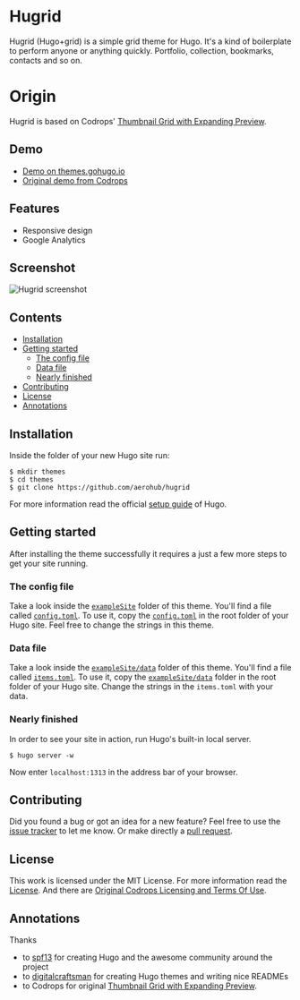 # Hugrid

Hugrid (Hugo+grid) is a simple grid theme for Hugo. It's a kind of boilerplate to perform anyone or anything quickly. Portfolio, collection, bookmarks, contacts and so on.

# Origin

Hugrid is based on Codrops' [Thumbnail Grid with Expanding Preview](http://tympanus.net/codrops/?p=14530). 

## Demo

- [Demo on themes.gohugo.io](http://themes.gohugo.io/theme/hugrid/)
- [Original demo from Codrops](http://tympanus.net/Tutorials/ThumbnailGridExpandingPreview/)

## Features

- Responsive design
- Google Analytics

## Screenshot

![Hugrid screenshot](https://raw.githubusercontent.com/aerohub/hugrid/master/images/screenshot.png)


## Contents

- [Installation](#installation)
- [Getting started](#getting-started)
    - [The config file](#the-config-file)
	- [Data file](#data-file)
    - [Nearly finished](#nearly-finished)
- [Contributing](#contributing)
- [License](#license)
- [Annotations](#annotations)


## Installation

Inside the folder of your new Hugo site run:

    $ mkdir themes
    $ cd themes
    $ git clone https://github.com/aerohub/hugrid

For more information read the official [setup guide](//gohugo.io/overview/installing/) of Hugo.


## Getting started

After installing the theme successfully it requires a just a few more steps to get your site running.


### The config file

Take a look inside the [`exampleSite`](//github.com/aerohub/hugrid/tree/master/exampleSite) folder of this theme. You'll find a file called [`config.toml`](//github.com/aerohub/hugrid/blob/master/exampleSite/config.toml). To use it, copy the [`config.toml`](//github.com/aerohub/hugrid/blob/master/exampleSite/config.toml) in the root folder of your Hugo site. Feel free to change the strings in this theme.

### Data file

Take a look inside the [`exampleSite/data`](//github.com/aerohub/hugrid/tree/master/exampleSite/data) folder of this theme. You'll find a file called [`items.toml`](//github.com/aerohub/hugrid/blob/master/exampleSite/items.toml). To use it, copy the [`exampleSite/data`](//github.com/aerohub/hugrid/tree/master/exampleSite/data) folder in the root folder of your Hugo site. Change the strings in the `items.toml` with your data.

### Nearly finished

In order to see your site in action, run Hugo's built-in local server. 

    $ hugo server -w

Now enter `localhost:1313` in the address bar of your browser.


## Contributing

Did you found a bug or got an idea for a new feature? Feel free to use the [issue tracker](//github.com/aerohub/hugrid/issues) to let me know. Or make directly a [pull request](//github.com/aerohub/hugrid/pulls).


## License

This work is licensed under the MIT License. For more information read the [License](//github.com/aerohub/hugrid/blob/master/LICENSE.md).
And there are [Original Codrops Licensing and Terms Of Use](http://tympanus.net/codrops/licensing/).


## Annotations

Thanks 

- to [spf13](//github.com/spf13) for creating Hugo and the awesome community around the project
- to [digitalcraftsman](//github.com/digitalcraftsman) for creating Hugo themes and writing nice READMEs
- to Codrops for original [Thumbnail Grid with Expanding Preview](http://tympanus.net/codrops/?p=14530). 
